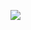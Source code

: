 <a href="https://heroku.com/deploy" target="_blank"><img src="https://www.herokucdn.com/deploy/button.svg"></a>